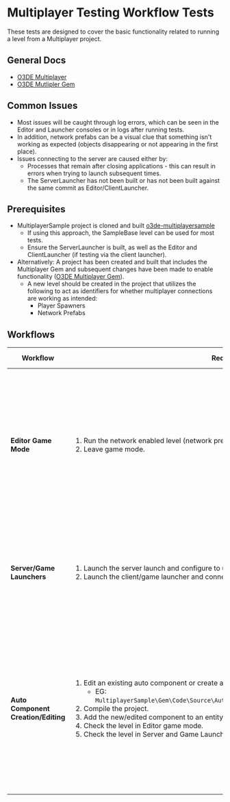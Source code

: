 # Multiplayer Testing Workflow Tests

These tests are designed to cover the basic functionality related to running a level from a Multiplayer project.

## General Docs 

* [O3DE Multiplayer](https://docs.o3de.org/docs/user-guide/gems/reference/multiplayer/)
* [O3DE Mutlipler Gem](https://docs.o3de.org/docs/user-guide/gems/reference/multiplayer/multiplayer-gem/configuration/)

## Common Issues

* Most issues will be caught through log errors, which can be seen in the Editor and Launcher consoles or in logs after running tests.
* In addition, network prefabs can be a visual clue that something isn't working as expected (objects disappearing or not appearing in the first place).
* Issues connecting to the server are caused either by:
  * Processes that remain after closing applications - this can result in errors when trying to launch subsequent times.
  * The ServerLauncher has not been built or has not been built against the same commit as Editor/ClientLauncher.

## Prerequisites

* MultiplayerSample project is cloned and built [o3de-multiplayersample](https://github.com/o3de/o3de-multiplayersample)
  * If using this approach, the SampleBase level can be used for most tests.
  * Ensure the ServerLauncher is built, as well as the Editor and ClientLauncher (if testing via the client launcher).
* Alternatively: A project has been created and built that includes the Multiplayer Gem and subsequent changes have been made to enable functionality ([O3DE Multiplayer Gem](https://docs.o3de.org/docs/user-guide/gems/reference/multiplayer/multiplayer-gem/configuration/)).
  * A new level should be created in the project that utilizes the following to act as identifiers for whether multiplayer connections are working as intended:
    * Player Spawners 
    * Network Prefabs

## Workflows

| Workflow                            | Requests                                                                                                                                                                                                                                                                                                                                                                          | Things to Watch For                                                                                                                                                                                        |
|-------------------------------------|-----------------------------------------------------------------------------------------------------------------------------------------------------------------------------------------------------------------------------------------------------------------------------------------------------------------------------------------------------------------------------------|------------------------------------------------------------------------------------------------------------------------------------------------------------------------------------------------------------|
| **Editor Game Mode**                | <ol><li>Run the network enabled level (network prefabs, spawners, etc.) in game mode in Editor.</li><li>Leave game mode.</li></ol>                                                                                                                                                                                                                                                | <ul><li>Network player prefabs are never spawned when they should</li><li>Error logs in Editor Console.</li><li>Connection drops.</li><li>Server process doesn't shut down</li></ul>                       |
| **Server/Game Launchers**           | <ol><li>Launch the server launch and configure to use the network enabled level.</li><li>Launch the client/game launcher and connect to the server.</li></ol>                                                                                                                                                                                                                     | <ul><li>Network player prefabs are never spawned</li><li>Error logs in either console `~`.</li><li>Connection drops.</li></ul>                                                                             |
| **Auto Component Creation/Editing** | <ol><li>Edit an existing auto component or create a new one <ul><li> EG: `MultiplayerSample\Gem\Code\Source\AutoGen\NetworkHealthComponent.AutoComponent.xml`</li></ul></li><li>Compile the project.</li><li>Add the new/edited component to an entity in the level.</li><li>Check the level in Editor game mode.</li><li>Check the level in Server and Game Launcher</li></ol>   | <ul><li>Compile errors that don't seem to result from user error.</li><li>Component doesn't display in Component List in Editor.</li><li>Error logs in Editor, Server or Game Launcher consoles.</li></ul> |
